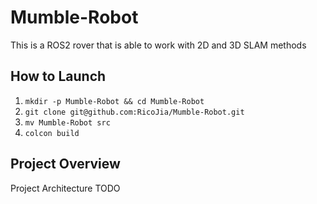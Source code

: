 # Mumble-Robot
This is a ROS2 rover that is able to work with 2D and 3D SLAM methods

## How to Launch
1. `mkdir -p Mumble-Robot && cd Mumble-Robot`
1. `git clone git@github.com:RicoJia/Mumble-Robot.git`
1. `mv Mumble-Robot src`
1. `colcon build`

## Project Overview
Project Architecture TODO
